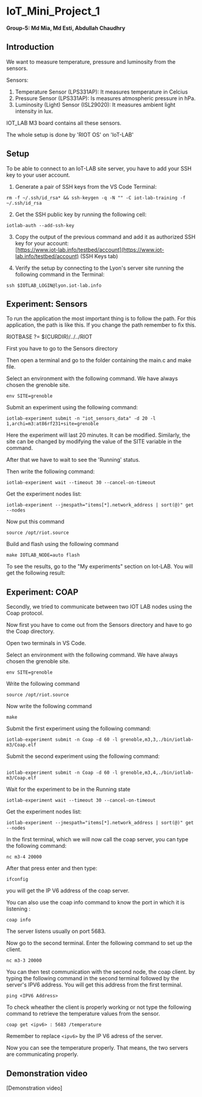 # IoT_Mini_Project_1 
 **Group-5: Md Mia, Md Esti, Abdullah Chaudhry**



##  Introduction ##

We want to measure temperature, pressure and luminosity from the sensors. 

Sensors:  
1. Temperature Sensor (LPS331AP): It measures temperature in Celcius
2.  Pressure Sensor (LPS331AP): Is measures atmospheric pressure in hPa.
3.  Luminosity (Light) Sensor (ISL29020): It measures ambient light intensity in lux.

IOT_LAB M3 board contains all these sensors. 

The whole setup is done by 'RIOT OS' on 'IoT-LAB'
## Setup ##
To be able to connect to an IoT-LAB site server, you have to add your SSH key to your user account.
 1.  Generate a pair of SSH keys from the VS Code Terminal:
```
rm -f ~/.ssh/id_rsa* && ssh-keygen -q -N "" -C iot-lab-training -f ~/.ssh/id_rsa
```
 2.  Get the SSH public key by running the following cell:
```
iotlab-auth --add-ssh-key
```
 3.  Copy the output of the previous command and add it as authorized SSH key for your account:  
    [https://www.iot-lab.info/testbed/account](https://www.iot-lab.info/testbed/account)  (SSH Keys tab)
    
 4. Verify the setup by connecting to the Lyon's server site running the
    following command in the Terminal:

```
ssh $IOTLAB_LOGIN@lyon.iot-lab.info
```    

    
## Experiment: Sensors ##
To run the application the most important thing is to follow the path. For this application, the path is like this. If you change the path remember to fix this. 

RIOTBASE ?= $(CURDIR)/../../RIOT

First you have to go to the Sensors directory

Then open a terminal and go to the folder containing the main.c and make file.

Select an environment with the following command. We have always chosen the grenoble site. 
```
env SITE=grenoble
```
Submit an experiment using the following command:
```
iotlab-experiment submit -n "iot_sensors_data" -d 20 -l 1,archi=m3:at86rf231+site=grenoble
```
Here the experiment will last 20 minutes. It can be modified. Similarly, the site can be changed by modifying the value of the SITE variable in the command. 

After that we have to wait to see the 'Running' status.

Then write the following command:
```
iotlab-experiment wait --timeout 30 --cancel-on-timeout

```
Get the experiment nodes list:
```
iotlab-experiment --jmespath="items[*].network_address | sort(@)" get --nodes

```
Now put this command
```
source /opt/riot.source

```
Build and flash using the following command

```
make IOTLAB_NODE=auto flash
```

To see the results, go to the "My experiments" section on Iot-LAB.
You will get the following result:





## Experiment: COAP ##

Secondly, we tried to communicate between two IOT LAB nodes using the Coap protocol.


Now first you have to come out from the Sensors directory and have to go the Coap directory. 

Open two terminals in VS Code. 

Select an environment with the following command. We have always chosen the grenoble site. 
```
env SITE=grenoble
```
Write the following command
```
source /opt/riot.source
```
Now write the following command
```
make
```
Submit the first experiment using the following command:
```
iotlab-experiment submit -n Coap -d 60 -l grenoble,m3,3,./bin/iotlab-m3/Coap.elf
```
Submit the second experiment using the following command:
```

iotlab-experiment submit -n Coap -d 60 -l grenoble,m3,4,./bin/iotlab-m3/Coap.elf
```
Wait for the experiment to be in the Running state
```
iotlab-experiment wait --timeout 30 --cancel-on-timeout
```
Get the experiment nodes list:
```
iotlab-experiment --jmespath="items[*].network_address | sort(@)" get --nodes
```

In the first terminal, which we will now call the coap server, you can type the following command: 
```
nc m3-4 20000
```
After that press enter and then type: 

```
ifconfig
```
you will get the IP V6 address of the coap server.

You can also use the  coap info command to know the port in which it is listening :

```
coap info
```
The server listens usually on port 5683. 

Now go to the second terminal.
Enter the following command to set up the client. 
```
nc m3-3 20000
```
You can then test communication with the second node, the coap client.
 by typing the following command in the second terminal followed by the server's IPV6 address. You will get this address from the first terminal. 
```
ping <IPV6 Address>
```

To check wheather the client is properly working or not type the following command to retrieve  the temperature values from the sensor.
```
coap get <ipv6> : 5683 /temperature
```
Remember to replace ```<ipv6>``` by the IP V6 adress of the server.


Now you can see the temperature properly. That means, the two servers are communicating properly. 




## Demonstration video ##

[Demonstration video]
